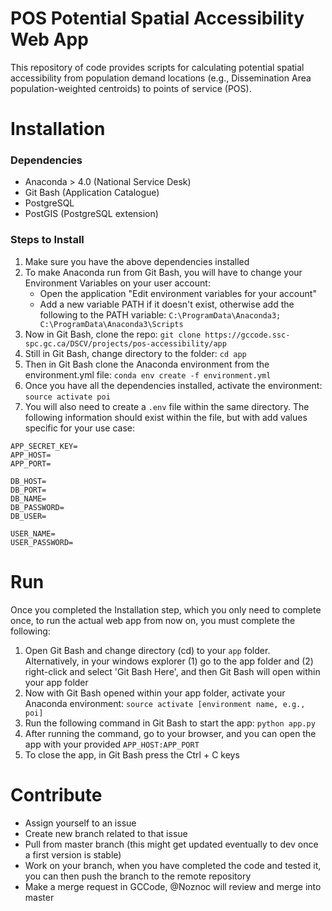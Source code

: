 # POS Potential Spatial Accessibility Web App

This repository of code provides scripts for calculating potential spatial accessibility from population demand locations (e.g., Dissemination Area population-weighted centroids) to points of service (POS).

# Installation

### Dependencies

- Anaconda > 4.0 (National Service Desk)
- Git Bash (Application Catalogue)
- PostgreSQL
- PostGIS (PostgreSQL extension)

### Steps to Install

1. Make sure you have the above dependencies installed
2. To make Anaconda run from Git Bash, you will have to change your Environment Variables on your user account:
	- Open the application "Edit environment variables for your account"
	- Add a new variable PATH if it doesn't exist, otherwise add the following to the PATH variable: `C:\ProgramData\Anaconda3; C:\ProgramData\Anaconda3\Scripts`
3. Now in Git Bash, clone the repo: `git clone https://gccode.ssc-spc.gc.ca/DSCV/projects/pos-accessibility/app`
4. Still in Git Bash, change directory to the folder: `cd app`
5. Then in Git Bash clone the Anaconda environment from the environment.yml file: `conda env create -f environment.yml`
6. Once you have all the dependencies installed, activate the environment: `source activate poi`
7. You will also need to create a `.env` file within the same directory. The following information should exist within the file, but with add values specific for your use case:

```
APP_SECRET_KEY=
APP_HOST=
APP_PORT=

DB_HOST=
DB_PORT=
DB_NAME=
DB_PASSWORD=
DB_USER=

USER_NAME=
USER_PASSWORD=
```

# Run

Once you completed the Installation step, which you only need to complete once, to run the actual web app from now on, you must complete the following:

1. Open Git Bash and change directory (cd) to your `app` folder. Alternatively, in your windows explorer (1) go to the app folder and (2) right-click and select 'Git Bash Here', and then Git Bash will open within your app folder
2. Now with Git Bash opened within your app folder, activate your Anaconda environment: `source activate [environment name, e.g., poi]`
3. Run the following command in Git Bash to start the app: `python app.py`
4. After running the command, go to your browser, and you can open the app with your provided `APP_HOST:APP_PORT`
5. To close the app, in Git Bash press the Ctrl + C keys

# Contribute

- Assign yourself to an issue
- Create new branch related to that issue
- Pull from master branch (this might get updated eventually to dev once a first version is stable)
- Work on your branch, when you have completed the code and tested it, you can then push the branch to the remote repository
- Make a merge request in GCCode, @Noznoc will review and merge into master
